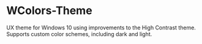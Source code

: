 # WColors-Theme
UX theme for Windows 10 using improvements to the High Contrast theme. Supports custom color schemes, including dark and light.
